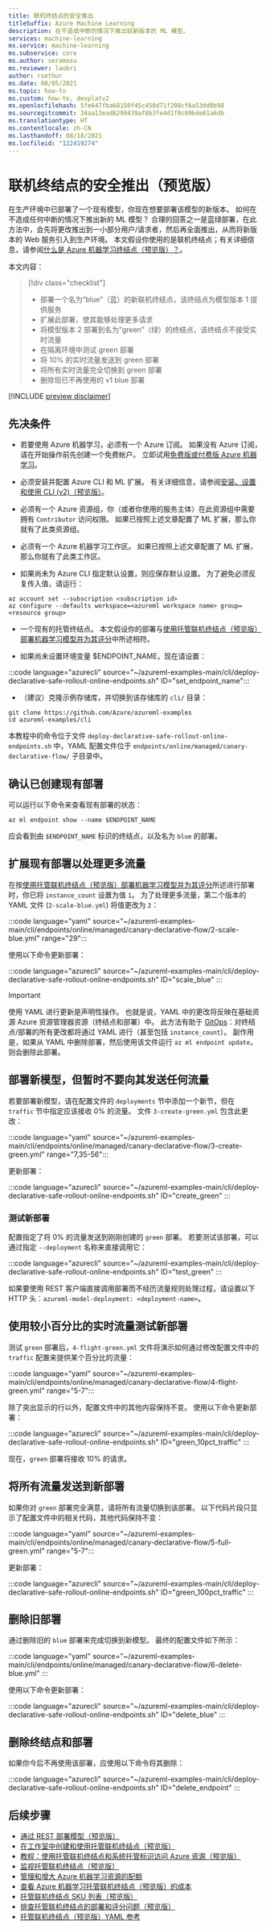 ```yaml
---
title: 联机终结点的安全推出
titleSuffix: Azure Machine Learning
description: 在不造成中断的情况下推出较新版本的 ML 模型。
services: machine-learning
ms.service: machine-learning
ms.subservice: core
ms.author: seramasu
ms.reviewer: laobri
author: rsethur
ms.date: 08/05/2021
ms.topic: how-to
ms.custom: how-to, devplatv2
ms.openlocfilehash: 5fe647fba68150f45c450d71f208cf6a53dd0b98
ms.sourcegitcommit: 34aa13ead8299439af8b3fe4d1f0c89bde61a6db
ms.translationtype: HT
ms.contentlocale: zh-CN
ms.lasthandoff: 08/18/2021
ms.locfileid: "122419274"
---
```

# <a name="safe-rollout-for-online-endpoints-preview"></a>联机终结点的安全推出（预览版）

在生产环境中已部署了一个现有模型，你现在想要部署该模型的新版本。 如何在不造成任何中断的情况下推出新的 ML 模型？ 合理的回答之一是蓝绿部署，在此方法中，会先将更改推出到一小部分用户/请求者，然后再全面推出，从而将新版本的 Web 服务引入到生产环境。 本文假设你使用的是联机终结点；有关详细信息，请参阅[什么是 Azure 机器学习终结点（预览版）？](concept-endpoints.md)。

本文内容：

> [!div class="checklist"]
> * 部署一个名为“blue”（蓝）的新联机终结点，该终结点为模型版本 1 提供服务
> * 扩展此部署，使其能够处理更多请求
> * 将模型版本 2 部署到名为“green”（绿）的终结点，该终结点不接受实时流量
> * 在隔离环境中测试 green 部署 
> * 将 10% 的实时流量发送到 green 部署
> * 将所有实时流量完全切换到 green 部署
> * 删除现已不再使用的 v1 blue 部署

[!INCLUDE [preview disclaimer](../../includes/machine-learning-preview-generic-disclaimer.md)]

## <a name="prerequisites"></a>先决条件

* 若要使用 Azure 机器学习，必须有一个 Azure 订阅。 如果没有 Azure 订阅，请在开始操作前先创建一个免费帐户。 立即试用[免费版或付费版 Azure 机器学习](https://azure.microsoft.com/free/)。

* 必须安装并配置 Azure CLI 和 ML 扩展。 有关详细信息，请参阅[安装、设置和使用 CLI (v2)（预览版）](how-to-configure-cli.md)。 

* 必须有一个 Azure 资源组，你（或者你使用的服务主体）在此资源组中需要拥有 `Contributor` 访问权限。 如果已按照上述文章配置了 ML 扩展，那么你就有了此类资源组。 

* 必须有一个 Azure 机器学习工作区。 如果已按照上述文章配置了 ML 扩展，那么你就有了此类工作区。

* 如果尚未为 Azure CLI 指定默认设置，则应保存默认设置。 为了避免必须反复传入值，请运行：

```azurecli
az account set --subscription <subscription id>
az configure --defaults workspace=<azureml workspace name> group=<resource group>
```

* 一个现有的托管终结点。 本文假设你的部署与[使用托管联机终结点（预览版）部署机器学习模型并为其评分](how-to-deploy-managed-online-endpoints.md)中所述相符。

* 如果尚未设置环境变量 $ENDPOINT_NAME，现在请设置：

:::code language="azurecli" source="~/azureml-examples-main/cli/deploy-declarative-safe-rollout-online-endpoints.sh" ID="set_endpoint_name":::

* （建议）克隆示例存储库，并切换到该存储库的 `cli/` 目录： 

```azurecli
git clone https://github.com/Azure/azureml-examples
cd azureml-examples/cli
```

本教程中的命令位于文件 `deploy-declarative-safe-rollout-online-endpoints.sh` 中，YAML 配置文件位于 `endpoints/online/managed/canary-declarative-flow/` 子目录中。

## <a name="confirm-your-existing-deployment-is-created"></a>确认已创建现有部署

可以运行以下命令来查看现有部署的状态： 

```azurecli
az ml endpoint show --name $ENDPOINT_NAME 
```

应会看到由 `$ENDPOINT_NAME` 标识的终结点，以及名为 `blue` 的部署。 

## <a name="scale-your-existing-deployment-to-handle-more-traffic"></a>扩展现有部署以处理更多流量

在按[使用托管联机终结点（预览版）部署机器学习模型并为其评分](how-to-deploy-managed-online-endpoints.md)所述进行部署时，你已将 `instance_count` 设置为值 `1`。 为了处理更多流量，第二个版本的 YAML 文件 (`2-scale-blue.yml`) 将值更改为 `2`：

:::code language="yaml" source="~/azureml-examples-main/cli/endpoints/online/managed/canary-declarative-flow/2-scale-blue.yml" range="29":::

使用以下命令更新部署：

:::code language="azurecli" source="~/azureml-examples-main/cli/deploy-declarative-safe-rollout-online-endpoints.sh" ID="scale_blue" :::

> [!IMPORTANT]
> 使用 YAML 进行更新是声明性操作。 也就是说，YAML 中的更改将反映在基础资源 Azure 资源管理器资源（终结点和部署）中。 此方法有助于 [GitOps](https://www.atlassian.com/git/tutorials/gitops)：对终结点/部署的所有更改都将通过 YAML 进行（甚至包括 `instance_count`）。 副作用是，如果从 YAML 中删除部署，然后使用该文件运行 `az ml endpoint update`，则会删除此部署。 

## <a name="deploy-a-new-model-but-send-it-no-traffic-yet"></a>部署新模型，但暂时不要向其发送任何流量

若要部署新模型，请在配置文件的 `deployments` 节中添加一个新节，但在 `traffic` 节中指定应该接收 0% 的流量。 文件 `3-create-green.yml` 包含此更改：

:::code language="yaml" source="~/azureml-examples-main/cli/endpoints/online/managed/canary-declarative-flow/3-create-green.yml" range="7,35-56":::

更新部署： 

:::code language="azurecli" source="~/azureml-examples-main/cli/deploy-declarative-safe-rollout-online-endpoints.sh" ID="create_green" :::

### <a name="test-the-new-deployment"></a>测试新部署

配置指定了将 0% 的流量发送到刚刚创建的 `green` 部署。 若要测试该部署，可以通过指定 `--deployment` 名称来直接调用它：

:::code language="azurecli" source="~/azureml-examples-main/cli/deploy-declarative-safe-rollout-online-endpoints.sh" ID="test_green" :::

如果要使用 REST 客户端直接调用部署而不经历流量规则处理过程，请设置以下 HTTP 头：`azureml-model-deployment: <deployment-name>`。

## <a name="test-the-new-deployment-with-a-small-percentage-of-live-traffic"></a>使用较小百分比的实时流量测试新部署

测试 `green` 部署后，`4-flight-green.yml` 文件将演示如何通过修改配置文件中的 `traffic` 配置来提供某个百分比的流量：

:::code language="yaml" source="~/azureml-examples-main/cli/endpoints/online/managed/canary-declarative-flow/4-flight-green.yml" range="5-7":::

除了突出显示的行以外，配置文件中的其他内容保持不变。 使用以下命令更新部署：

:::code language="azurecli" source="~/azureml-examples-main/cli/deploy-declarative-safe-rollout-online-endpoints.sh" ID="green_10pct_traffic" :::

现在，`green` 部署将接收 10% 的请求。 

## <a name="send-all-traffic-to-your-new-deployment"></a>将所有流量发送到新部署

如果你对 `green` 部署完全满意，请将所有流量切换到该部署。 以下代码片段只显示了配置文件中的相关代码，其他代码保持不变：

:::code language="yaml" source="~/azureml-examples-main/cli/endpoints/online/managed/canary-declarative-flow/5-full-green.yml" range="5-7":::

更新部署： 

:::code language="azurecli" source="~/azureml-examples-main/cli/deploy-declarative-safe-rollout-online-endpoints.sh" ID="green_100pct_traffic" :::

## <a name="remove-the-old-deployment"></a>删除旧部署

通过删除旧的 `blue` 部署来完成切换到新模型。 最终的配置文件如下所示：

:::code language="yaml" source="~/azureml-examples-main/cli/endpoints/online/managed/canary-declarative-flow/6-delete-blue.yml" :::

使用以下命令更新部署：

:::code language="azurecli" source="~/azureml-examples-main/cli/deploy-declarative-safe-rollout-online-endpoints.sh" ID="delete_blue" :::

## <a name="delete-the-endpoint-and-deployment"></a>删除终结点和部署

如果你今后不再使用该部署，应使用以下命令将其删除：

:::code language="azurecli" source="~/azureml-examples-main/cli/deploy-declarative-safe-rollout-online-endpoints.sh" ID="delete_endpoint" :::


## <a name="next-steps"></a>后续步骤
- [通过 REST 部署模型（预览版）](how-to-deploy-with-rest.md)
- [在工作室中创建和使用托管联机终结点（预览版）](how-to-use-managed-online-endpoint-studio.md)
- [教程：使用托管联机终结点和系统托管标识访问 Azure 资源（预览版）](tutorial-deploy-managed-endpoints-using-system-managed-identity.md)
- [监视托管联机终结点（预览版）](how-to-monitor-online-endpoints.md)
- [管理和增大 Azure 机器学习资源的配额](how-to-manage-quotas.md#azure-machine-learning-managed-online-endpoints-preview)
- [查看 Azure 机器学习托管联机终结点（预览版）的成本](how-to-view-online-endpoints-costs.md)
- [托管联机终结点 SKU 列表（预览版）](reference-managed-online-endpoints-vm-sku-list.md)
- [排查托管联机终结点的部署和评分问题（预览版）](how-to-troubleshoot-managed-online-endpoints.md)
- [托管联机终结点（预览版）YAML 参考](reference-yaml-endpoint-managed-online.md)